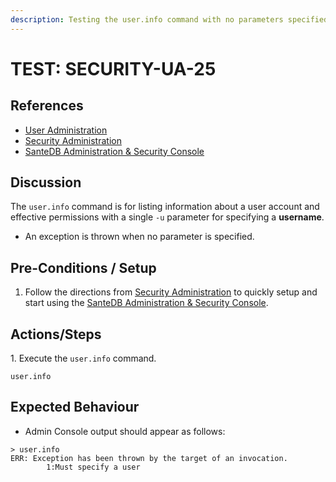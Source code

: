 ```yaml
---
description: Testing the user.info command with no parameters specified.
---
```


# TEST: SECURITY-UA-25

## References

* [User Administration](../../../../../../../operations/server-administration/santedb-icdr-admin-console/user-administration.md)
* [Security Administration](../../../../../../../operations-1/system-administration/security-administration/#demo-environment)&#x20;
* [SanteDB Administration & Security Console](../../../../../../../operations/server-administration/santedb-icdr-admin-console/)

## Discussion

The `user.info` command is for listing information about a user account and effective permissions with a single `-u` parameter for specifying a **username**.

* An exception is thrown when no parameter is specified.

## Pre-Conditions / Setup

1. Follow the directions from [Security Administration](../../../../../../../operations-1/system-administration/security-administration/#demo-environment) to quickly setup and start using the [SanteDB Administration & Security Console](../../../../../../../operations/server-administration/santedb-icdr-admin-console/).

## Actions/Steps

1\. Execute the `user.info` command.

```
user.info
```

## Expected Behaviour

* Admin Console output should appear as follows:

```
> user.info
ERR: Exception has been thrown by the target of an invocation.
        1:Must specify a user
```
